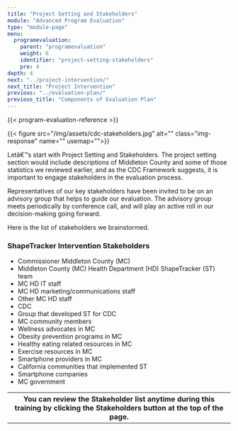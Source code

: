 ```yaml
---
title: "Project Setting and Stakeholders"
module: "Advanced Program Evaluation"
type: "module-page"
menu:
  programevaluation:
    parent: "programevaluation"
    weight: 6
    identifier: "project-setting-stakeholders"
    pre: 4
depth: 4
next: "../project-intervention/"
next_title: "Project Intervention"
previous: "../evaluation-plan/"
previous_title: "Components of Evaluation Plan"
---
```

<div class="programevaluation">

{{< program-evaluation-reference >}}

<div class="pageblock pull-right">
<div class="caption">
</div>
{{< figure src="/img/assets/cdc-stakeholders.jpg" alt="" class="img-response" name="" usemap="">}}</div><div class="pageblock"><p>Letâ€™s start with Project Setting and Stakeholders. The project setting section would include descriptions of Middleton County and some of those statistics we reviewed earlier, and as the CDC Framework suggests, it is important to engage stakeholders in the evaluation process.</p>
<p>Representatives of our key stakeholders have been invited to be on an advisory group that helps to guide our evaluation. The advisory group meets periodically by conference call, and will play an active roll in our decision-making going forward. </p>
<p>Here is the list of stakeholders we brainstormed.                                                           </p>
<h3>ShapeTracker Intervention Stakeholders</h3>
<ul>
<li>Commissioner Middleton County (MC)</li>
<li>Middleton County (MC) Health Department (HD) ShapeTracker (ST) team</li>
<li>MC HD IT staff</li>
<li>MC HD marketing/communications staff</li>
<li>Other MC HD staff</li>
<li>CDC</li>
<li>Group that developed ST for CDC</li>
<li>MC community members</li>
<li>Wellness advocates in MC</li>
<li>Obesity prevention programs in MC</li>
<li>Healthy eating related resources in MC</li>
<li>Exercise resources in MC</li>
<li>Smartphone providers in MC</li>
<li>California communities that implemented ST</li>
<li>Smartphone companies</li>
<li>MC government</li>
</ul>
</div><div class="pageblock"><table>
<tr>
<th class="th2"> You can review the Stakeholder list anytime during this training by clicking the Stakeholders button at the top of the page.</th>
</tr>
</table>
</div></div>